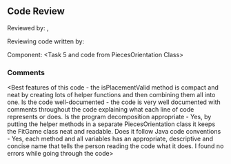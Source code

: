 ## Code Review

Reviewed by: <Aaron Chhor-Luu>, <u7141587>

Reviewing code written by: <Nik Nur Aisyah binti Amran> <u7113879>

Component: <Task 5 and code from PiecesOrientation Class>

### Comments 

<Best features of this code - the isPlacementValid method is compact and neat by creating lots of helper functions
 and then combining them all into one. 
 Is the code well-documented - the code is very well documented with comments throughout the code explaining what each 
 line of code represents or does.
 Is the program decomposition appropriate - Yes, by putting the helper methods in a separate PiecesOrientation
 class it keeps the FitGame class neat and readable.
 Does it follow Java code conventions - Yes, each method and all variables has an appropriate, descriptive and 
 concise name that tells the person reading the code what it does.
 I found no errors while going through the code>


